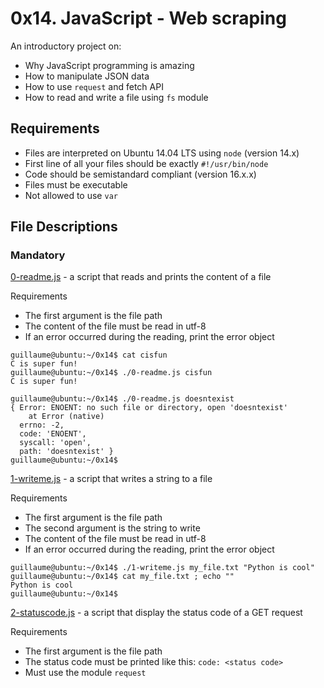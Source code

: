 # 0x14. JavaScript - Web scraping

An introductory project on:
- Why JavaScript programming is amazing
- How to manipulate JSON data
- How to use `request` and fetch API
- How to read and write a file using `fs` module

## Requirements
- Files are interpreted on Ubuntu 14.04 LTS using `node` (version 14.x)
- First line of all your files should be exactly `#!/usr/bin/node`
- Code should be semistandard compliant (version 16.x.x)
- Files must be executable
- Not allowed to use `var`

## File Descriptions
### Mandatory
[0-readme.js](./0-readme.js) - a script that reads and prints the content of a file

Requirements
- The first argument is the file path
- The content of the file must be read in utf-8
- If an error occurred during the reading, print the error object
```
guillaume@ubuntu:~/0x14$ cat cisfun
C is super fun!
guillaume@ubuntu:~/0x14$ ./0-readme.js cisfun
C is super fun!

guillaume@ubuntu:~/0x14$ ./0-readme.js doesntexist
{ Error: ENOENT: no such file or directory, open 'doesntexist'
    at Error (native)
  errno: -2,
  code: 'ENOENT',
  syscall: 'open',
  path: 'doesntexist' }
guillaume@ubuntu:~/0x14$
```

[1-writeme.js](./1-writeme.js) - a script that writes a string to a file

Requirements
- The first argument is the file path
- The second argument is the string to write
- The content of the file must be read in utf-8
- If an error occurred during the reading, print the error object
```
guillaume@ubuntu:~/0x14$ ./1-writeme.js my_file.txt "Python is cool"
guillaume@ubuntu:~/0x14$ cat my_file.txt ; echo ""
Python is cool
guillaume@ubuntu:~/0x14$ 
```

[2-statuscode.js](./2-statuscode.js) - a script that display the status code of a GET request

Requirements
- The first argument is the file path
- The status code must be printed like this: `code: <status code>`
- Must use the module `request`
